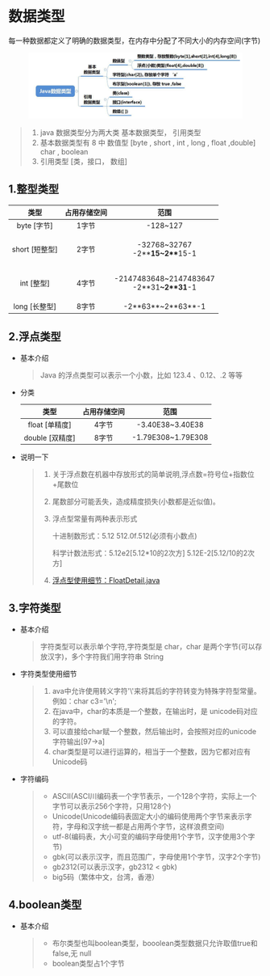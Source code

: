 # 数据类型

每一种数据都定义了明确的数据类型，在内存中分配了不同大小的内存空间(字节)

<figure><img src="../../../../.gitbook/assets/image.png" alt=""><figcaption></figcaption></figure>

> 1. java 数据类型分为两大类 基本数据类型， 引用类型
> 2. 基本数据类型有 8 中 数值型 \[byte , short , int , long , float ,double] char , boolean
> 3. 引用类型 \[类，接口， 数组]

## 1.整型类型

|      类型      | 占用存储空间 |                                范围                                |
| :----------: | :----: | :--------------------------------------------------------------: |
|  byte \[字节]  |   1字节  |                             -128\~127                            |
| short \[短整型] |   2字节  |      <p>-32768~32767<br>-2**<strong>15~2**</strong>15-1</p>      |
|   int \[整型]  |   4字节  | <p>-2147483648~2147483647<br>-2**31<strong>~2**31</strong>-1</p> |
|  long \[长整型] |   8字节  |                      -2\*\*63**\~2\*\*63**-1                     |

## 2.浮点类型

*   基本介绍

    > Java 的浮点类型可以表示一个小数，比如 123.4 、0.12、.2 等等


*   分类



    |       类型      | 占用存储空间 |          范围         |
    | :-----------: | :----: | :-----------------: |
    |  float \[单精度] |   4字节  |  -3.40E38\~3.40E38  |
    | double \[双精度] |   8字节  | -1.79E308\~1.79E308 |
*   说明一下

    > 1. 关于浮点数在机器中存放形式的简单说明,浮点数=符号位+指数位+尾数位
    > 2. 尾数部分可能丢失，造成精度损失(小数都是近似值)。
    > 3.  浮点型常量有两种表示形式
    >
    >     十进制数形式：5.12 512.0f.512(必须有小数点)
    >
    >     科学计数法形式：5.12e2\[5.12\*10的2次方] 5.12E-2\[5.12/10的2次方]
    > 4. [浮点型使用细节：FloatDetail.java](https://gitee.com/jia-yan\_dong/code/blob/master/javacode/chapter03/FloatDetail.java)

## 3.字符类型

*   基本介绍&#x20;

    > 字符类型可以表示单个字符,字符类型是 char，char 是两个字节(可以存放汉字)，多个字符我们用字符串 String


*   字符类型使用细节

    > 1. ava中允许使用转义字符'\\'来将其后的字符转变为特殊字符型常量。例如：char c3='\n';
    > 2. 在java中，char的本质是一个整数，在输出时，是 unicode码对应的字符。&#x20;
    > 3. 可以直接给char赋一个整数，然后输出时，会按照对应的unicode字符输出\[97->a]&#x20;
    > 4. char类型是可以进行运算的，相当于一个整数，因为它都对应有Unicode码


*   字符编码

    > * ASCII(ASCI川编码表一个字节表示，一个128个字符，实际上一个字节可以表示256个字符，只用128个)&#x20;
    > * Unicode(Unicode编码表固定大小的编码使用两个字节来表示字符，字母和汉字统一都是占用两个字节，这样浪费空间)&#x20;
    > * utf-8(编码表，大小可变的编码字母使用1个字节，汉字使用3个字节)&#x20;
    > * gbk(可以表示汉字，而且范围广，字母使用1个字节，汉字2个字节)&#x20;
    > * gb2312(可以表示汉字，gb2312 < gbk)&#x20;
    > * big5码（繁体中文，台湾，香港）

## 4.boolean类型

*   基本介绍

    > * 布尔类型也叫boolean类型，booolean类型数据只允许取值true和false,无 null&#x20;
    > * boolean类型占1个字节
